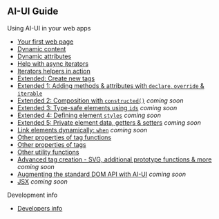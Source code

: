## AI-UI Guide

Using AI-UI in your web apps

* [Your first web page](./your-first-web-page.md)
* [Dynamic content](./dynamic-content.md)
* [Dynamic attributes](./dynamic-attributes.md)
* [Help with async iterators](./iterators.md)
* [Iterators helpers in action](./iterators-usage.md)
* [Extended: Create new tags](./extended.md)
* [Extended 1: Adding methods & attributes with `declare`, `override` & `iterable`](./prototype.md)
* [Extended 2: Composition with `constructed()`](./constructed.md) _coming soon_
* [Extended 3: Type-safe elements using `ids`](./ids.md) _coming soon_
* [Extended 4: Defining element `styles`](./styles.md) _coming soon_
* [Extended 5: Private element data, getters & setters](./instance.md) _coming soon_
* [Link elements dynamically: `when`](./when.md) _coming soon_
* [Other properties of tag functions](./super-overrides-hasInstance-name-statics.md)
* [Other properties of tags](./ids-when-attributes.md)
* [Other utility functions](./nodes-when.md)
* [Advanced tag creation - SVG, additional prototype functions & more](./tag-creation.md) _coming soon_
* [Augmenting the standard DOM API with AI-UI](./augment-dom-api.md) _coming soon_
* [JSX](./tsx.md) _coming soon_

Development info

* [Developers info](./developers.md)
